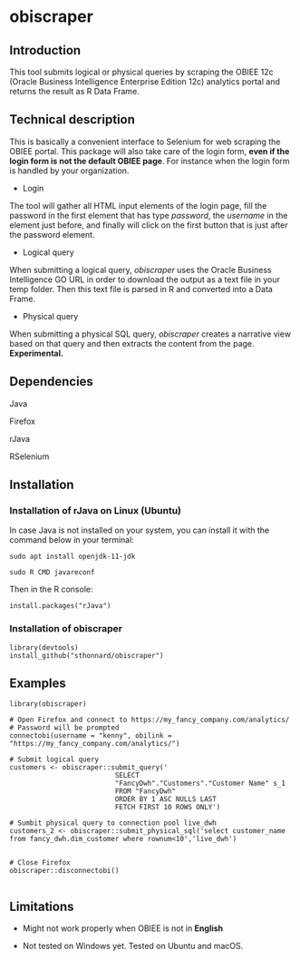 # obiscraper

## Introduction

This tool submits logical or physical queries by scraping the OBIEE 12c (Oracle Business Intelligence Enterprise Edition 12c) analytics portal and returns the result as R Data Frame.

## Technical description

This is basically a convenient interface to Selenium for web scraping the OBIEE portal. This package will also take care of the login form, **even if the login form is not the default OBIEE page**. For instance when the login form is handled by your organization.

-   Login

The tool will gather all HTML input elements of the login page, fill the password in the first element that has type *password*, the *username* in the element just before, and finally will click on the first button that is just after the password element. 

-   Logical query

When submitting a logical query, *obiscraper* uses the Oracle Business Intelligence GO URL in order to download the output as a text file in your temp folder. Then this text file is parsed in R and converted into a Data Frame.

-   Physical query

When submitting a physical SQL query, *obiscraper* creates a narrative view based on that query and then extracts the content from the page. **Experimental.**

## Dependencies

Java

Firefox

rJava

RSelenium

## Installation 
### Installation of rJava on Linux (Ubuntu)

In case Java is not installed on your system, you can install it with the command below in your terminal:

    sudo apt install openjdk-11-jdk

    sudo R CMD javareconf

Then in the R console:

    install.packages("rJava")

### Installation of obiscraper

    library(devtools)
    install_github("sthonnard/obiscraper")

## Examples

```{r}
library(obiscraper)

# Open Firefox and connect to https://my_fancy_company.com/analytics/
# Password will be prompted
connectobi(username = "kenny", obilink = "https://my_fancy_company.com/analytics/")

# Submit logical query
customers <- obiscraper::submit_query('
                          SELECT
                          "FancyDwh"."Customers"."Customer Name" s_1
                          FROM "FancyDwh"
                          ORDER BY 1 ASC NULLS LAST
                          FETCH FIRST 10 ROWS ONLY')

# Sumbit physical query to connection pool live_dwh
customers_2 <- obiscraper::submit_physical_sql('select customer_name from fancy_dwh.dim_customer where rownum<10','live_dwh')


# Close Firefox
obiscraper::disconnectobi()


```

## Limitations

-   Might not work properly when OBIEE is not in **English**

-   Not tested on Windows yet. Tested on Ubuntu and macOS.


